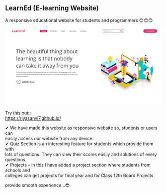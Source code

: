## LearnEd (E-learning Website)
A responsive educational website for students and programmers 😊😊😊  

![](pcView.png)

Try this out::  
https://riyasanvi7.github.io/

 
  
✔ We have made this website as responsive website so, students or users can  
   easily access our website from  any device.  
✔ Quiz Section is an interesting feature for students which provide them with  
   lots of questions. They can view their scores easily and solutions of every questions.  
✔ Projects – in this I have added a project section where students from schools and  
   colleges can get projects for final year and for Class 12th Board Projects.  
   
 provide smooth experience...😎  


